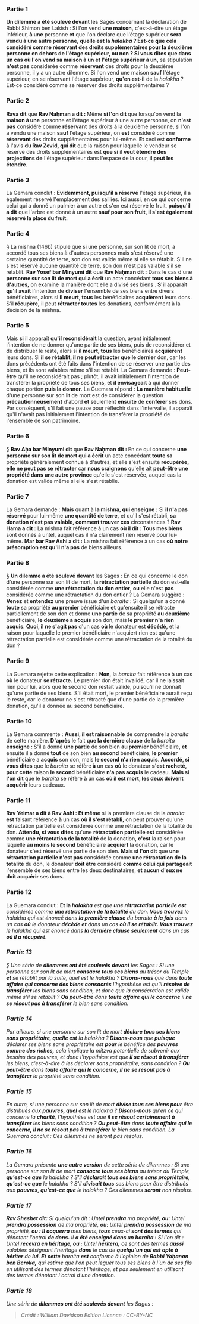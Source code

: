
### Partie 1
<b>Un dilemme a été soulevé devant</b> les Sages concernant la déclaration de Rabbi Shimon ben Lakish : Si l'on vend <b>une maison,</b> c'est-à-dire un étage inférieur, <b>à une</b> personne <b>et</b> que l'on déclare que l'étage supérieur <b>sera vendu <b>à une</b> autre personne, <b>quelle est</b> la <i>halakha</i> ? <b>Est-ce que cela</b> considéré comme <b>réservant</b> des droits supplémentaires pour la deuxième personne en dehors de l'étage supérieur, <b>ou non ? Si vous dites</b> que dans un cas où l'on vend sa <b>maison à un et</b> l'étage supérieur à un,</b> sa stipulation <b>n'est pas</b> considérée comme <b>réservant</b> des droits pour la deuxième personne, il y a un autre dilemme. Si l'on vend une maison <b>sauf</b> l'étage supérieur,</b> en se réservant l'étage supérieur, <b>qu'en est-il</b> de la <i>halakha</i> ? Est-ce considéré comme se réserver des droits supplémentaires ?

### Partie 2
<b>Rava dit</b> que <b>Rav Naḥman a dit : </b> Même <b>si l'on dit</b> que lorsqu'on vend la <b>maison à une</b> personne <b>et</b> l'étage supérieur à une</b> autre personne, on <b>n'est pas</b> considéré comme <b>réservant</b> des droits à la deuxième personne, si l'on a vendu une maison <b>sauf</b> l'étage supérieur,</b> on <b>est</b> considéré comme <b>réservant</b> des droits supplémentaires pour lui-même. <b>Et</b> ceci est <b>conforme</b> à l'avis <b>du Rav Zevid, qui dit</b> que la raison pour laquelle le vendeur se réserve des droits supplémentaires est <b>que si</b> il <b>veut étendre des projections de</b> l'étage supérieur dans l'espace de la cour, <b>il peut les étendre</b>.

### Partie 3
La Gemara conclut : <b>Evidemment, puisqu'il a réservé</b> l'étage supérieur, il a également réservé l'emplacement des saillies. Ici aussi,</b> en ce qui concerne celui qui a donné un palmier à un autre et s'en est réservé le fruit, <b>puisqu'il a dit</b> que l'arbre est donné à un autre <b>sauf pour son fruit, il s'est également réservé la place du fruit</b>.

### Partie 4
§ La mishna (146b) stipule que si une personne, sur son lit de mort, a accordé tous ses biens à d'autres personnes mais s'est réservé une certaine quantité de terre, son don est valide même si elle se rétablit. S'il ne s'est réservé aucune quantité de terre, son don n'est pas valable s'il se rétablit. <b>Rav Yosef bar Minyumi dit</b> que <b>Rav Naḥman dit :</b> Dans le cas d'une <b>personne sur son lit de mort qui a écrit</b> un acte concédant <b>tous ses biens à d'autres,</b> on examine la manière dont elle a divisé ses biens <b>. S'il</b> apparaît <b>qu'il avait</b> l'intention de <b>diviser</b> l'ensemble de ses biens entre divers bénéficiaires, alors si <b>il meurt, tous</b> les bénéficiaires <b>acquièrent</b> leurs dons. S'il <b>récupère,</b> il peut <b>rétracter toutes</b> les donations, conformément à la décision de la mishna.

### Partie 5
Mais <b>si</b> il apparaît <b>qu'il reconsidérait</b> la question, ayant initialement l'intention de ne donner qu'une partie de ses biens, puis de reconsidérer et de distribuer le reste, alors si <b>il meurt, tous</b> les bénéficiaires <b>acquièrent</b> leurs dons. Si <b>il se rétablit, il ne peut rétracter que le dernier</b> don, car les dons précédents ont été faits dans l'intention de se réserver une partie des biens, et ils sont valables même s'il se rétablit. La Gemara demande : <b>Peut-être</b> qu'il ne reconsidérait pas ; plutôt, il avait initialement l'intention de transférer la propriété de tous ses biens, et <b>il envisageait</b> à qui donner chaque portion <b>puis la donner</b>. La Guemara répond : <b>La manière habituelle</b> d'une personne sur son lit de mort est de considérer</b> la question <b>précautionneusement</b> d'abord <b>et</b> seulement <b>ensuite</b> de <b>conférer</b> ses dons. Par conséquent, s'il fait une pause pour réfléchir dans l'intervalle, il apparaît qu'il n'avait pas initialement l'intention de transférer la propriété de l'ensemble de son patrimoine.

### Partie 6
§ <b>Rav Aḥa bar Minyumi dit</b> que <b>Rav Naḥman dit : </b> En ce qui concerne <b>une personne sur son lit de mort qui a écrit</b> un acte concédant <b>toute sa</b> propriété généralement connue à d'autres, et</b> elle s'est ensuite <b>récupérée, elle ne peut pas se rétracter</b> car <b>nous craignons</b> qu'elle ait <b>peut-être une propriété dans une autre province</b> qu'elle s'est réservée, auquel cas la donation est valide même si elle s'est rétablie.

### Partie 7
La Gemara demande : <b>Mais</b> quant à <b>la mishna, qui enseigne :</b> Si <b>il n'a pas réservé</b> pour lui-même <b>une quantité de terre,</b> et qu'il s'est rétabli, <b>sa donation n'est pas valable, comment trouver ces</b> circonstances ? <b>Rav Ḥama a dit :</b> La mishna fait référence à un cas <b>où il dit : Tous mes biens</b> sont donnés à untel, auquel cas il n'a clairement rien réservé pour lui-même. <b>Mar bar Rav Ashi a dit :</b> La mishna fait référence à un cas <b>où notre présomption est qu'il n'a pas</b> de biens ailleurs.

### Partie 8
§ <b>Un dilemme a été soulevé devant</b> les Sages : En ce qui concerne le don d'une personne sur son lit de mort, <b>la rétractation partielle</b> du don est-elle considérée comme <b>une rétractation du don entier</b>, <b>ou</b> elle n'est <b>pas</b> considérée comme une rétractation du don entier ? La Gemara suggère : <b>Venez</b> et <b>entendez</b> une preuve issue d'un <i>baraïta</i> : Si quelqu'un a donné <b>toute</b> sa propriété <b>au premier</b> bénéficiaire <b>et</b> qu'ensuite il se rétracte partiellement de son don et donne <b>une partie</b> de sa propriété <b>au deuxième</b> bénéficiaire, <b>le deuxième a acquis</b> son don, mais <b>le premier n'a rien acquis</b>. <b>Quoi, il ne s'agit pas</b> d'un cas <b>où</b> le donateur est <b>décédé,</b> et la raison pour laquelle le premier bénéficiaire n'acquiert rien est qu'une rétractation partielle est considérée comme une rétractation de la totalité du don ?

### Partie 9
La Guemara rejette cette explication : <b>Non,</b> la <i>baraita</i> fait référence à un cas <b>où</b> le donateur <b>se rétracte.</b> Le premier don était invalidé, car il ne laissait rien pour lui, alors que le second don restait valide, puisqu'il ne donnait qu'une partie de ses biens. S'il était mort, le premier bénéficiaire aurait reçu le reste, car le donateur ne s'est rétracté que d'une partie de la première donation, qu'il a donnée au second bénéficiaire.

### Partie 10
La Gemara commente : <b>Aussi, il est raisonnable</b> de comprendre la <i>baraita</i> de cette manière. <b>D'après</b> le fait <b>que la dernière clause</b> de la <i>baraita</i> <b>enseigne : </b> S'il a donné <b>une partie</b> de son bien <b>au premier</b> bénéficiaire, <b>et</b> ensuite il a donné <b>tout</b> de son bien <b>au second</b> bénéficiaire, <b>le premier</b> bénéficiaire a <b>acquis</b> son don, mais <b>le second n'a rien acquis</b>. <b>Accordé, si vous dites</b> que le <i>baraita</i> se réfère <b>à</b> un cas <b>où</b> le donateur <b>s'est racheté, pour cette</b> raison <b>le second</b> bénéficiaire <b>n'a pas acquis</b> le cadeau. <b>Mais si l'on dit</b> que le <i>baraita</i> se réfère <b>à</b> un cas <b>où il est mort, les deux doivent acquérir</b> leurs cadeaux.

### Partie 11
<b>Rav Yeimar a dit à Rav Ashi : Et même</b> si la première clause de la <i>baraita</i> <b>est</b> faisant référence <b>à</b> un cas <b>où il s'est rétabli,</b> on peut prouver qu'une rétractation partielle est considérée comme une rétractation de la totalité du don. <b>Attendu, si vous dites</b> qu'une <b>rétractation partielle est</b> considérée comme <b>une rétractation de la totalité</b> de la donation, <b>c'est</b> la raison pour laquelle <b>au moins le second</b> bénéficiaire <b>acquiert</b> la donation, car le donateur s'est réservé une partie de son bien. <b>Mais si l'on dit</b> que <b>une rétractation partielle n'est pas</b> considérée comme <b>une rétractation de la totalité</b> du don, le donateur <b>doit être</b> considéré <b>comme celui qui partageait</b> l'ensemble de ses biens entre les deux destinataires, <b>et aucun d'eux ne doit acquérir</b> ses dons.

### Partie 12
La Guemara conclut : <b>Et la <i>halakha</b> est que <b>une rétractation partielle est</b> considérée comme <b>une rétractation de la totalité</b> du don. <b>Vous trouvez</b> le <i>halakha</i> qui est énoncé dans <b>la première clause</b> du <i>baraita</i> <b>à la fois</b> dans un cas <b>où</b> le donateur <b>décède et</b> dans un cas <b>où il se rétablit. Vous trouvez</b> le <i>halakha</i> qui est énoncé dans <b>la dernière clause seulement</b> dans un cas <b>où il a récupéré.</b>

### Partie 13
§ Une série de <b>dilemmes ont été soulevés devant</b> les Sages : Si une personne sur son lit de mort <b>consacre tous ses biens</b> au trésor du Temple <b>et</b> se rétablit par la suite, quel est</b> le <i>halakha</i> ? <b>Disons-nous</b> que dans <b>toute affaire</b> <b>qui concerne des biens consacrés</b> l'hypothèse est qu'il <b>résolve de transférer</b> les biens sans condition, et donc que la consécration est valide même s'il se rétablit ? <b>Ou peut-être</b> dans <b>toute affaire</b> <b>qui le concerne</b> il <b>ne se résout pas à transférer</b> le bien sans condition.

### Partie 14
Par ailleurs, si une personne sur son lit de mort <b>déclare tous ses biens sans propriétaire, quelle est</b> la <i>halakha</i> ? <b>Disons-nous</b> que <b>puisque</b> déclarer ses biens sans propriétaire est <b>pour</b> le bénéfice des <b>pauvres comme des riches,</b> cela implique la mitzva potentielle de subvenir aux besoins des pauvres, et donc l'hypothèse est que <b>il se résout à transférer</b> les biens, c'est-à-dire à les déclarer sans propriétaire, sans condition ? <b>Ou peut-être</b> dans <b>toute affaire</b> <b>qui le concerne, il ne se résout pas à transférer</b> la propriété sans condition.

### Partie 15
En outre, si une personne sur son lit de mort <b>divise tous ses biens pour</b> être distribués aux <b>pauvres, quel</b> est le <i>halakha</i> ? <b>Disons-nous</b> qu'en ce qui concerne la <b>charité</b>, l'hypothèse est que <b>il se résout certainement à transférer</b> les biens sans condition ? <b>Ou peut-être</b> dans <b>toute affaire</b> <b>qui le concerne, il ne se résout pas à transférer</b> le bien sans condition. La Guemara conclut : Ces dilemmes ne seront pas résolus.

### Partie 16
La Gemara présente <b>une autre version</b> de cette série de dilemmes : Si une personne sur son lit de mort <b>consacre tous ses biens</b> au trésor du Temple, <b>qu'est-ce que</b> la <i>halakha</i> ? S'il <b>déclarait tous ses biens sans propriétaire, qu'est-ce que</b> le <i>halakha</i> ? S'il <b>divisait tous</b> ses biens pour</b> être distribués aux <b>pauvres, qu'est-ce que</b> le <i>halakha</i> ? Ces dilemmes <b>seront</b> non résolus.

### Partie 17
<b>Rav Sheshet dit:</b> Si quelqu'un dit : Untel <b>prendra</b> ma propriété, <b>ou:</b> Untel <b>prendra possession</b> de ma propriété, <b>ou:</b> Untel <b>prendra possession</b> de ma propriété, <b>ou : Il acquerra</b> mes biens, <b>tous</b> ceux-ci <b>sont des termes</b> qui dénotent l'octroi <b>de dons.</b> Il <b>a été enseigné dans un <i>baraita</i> :</b> Si l'on dit : Untel <b>recevra en héritage, ou :</b> Untel <b>héritera,</b> ce sont des termes <b>aussi</b> valables désignant l'héritage <b>dans</b> le cas de <b>quelqu'un qui est apte à hériter</b> de <b>lui. Et cette</b> <i>baraita</i> <b>est</b> conforme à l'opinion de <b>Rabbi Yoḥanan ben Beroka,</b> qui estime que l'on peut léguer tous ses biens à l'un de ses fils en utilisant des termes dénotant l'héritage, et pas seulement en utilisant des termes dénotant l'octroi d'une donation.

### Partie 18
Une série de <b>dilemmes ont été soulevés devant</b> les Sages :

>Crédit : William Davidson Edition
>Licence : CC-BY-NC